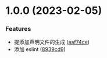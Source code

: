 # 1.0.0 (2023-02-05)

### Features

- 提添加声明文件的生成 ([aaf74ce](https://github.com/Liar0320/tpl-vue-component/commit/aaf74ce3b9b89720257090733b30525d2511251c))
- 添加 eslint ([8939cd9](https://github.com/Liar0320/tpl-vue-component/commit/8939cd94f0a3db2507026f5bd2a487b2998e8298))
